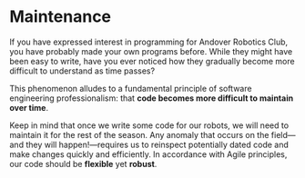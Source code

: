 # Maintenance
If you have expressed interest in programming for Andover Robotics Club, you have probably made your own programs before. While they might have been easy to write, have you ever noticed how they gradually become more difficult to understand as time passes?

This phenomenon alludes to a fundamental principle of software engineering professionalism: that **code becomes more difficult to maintain over time**.

Keep in mind that once we write some code for our robots, we will need to maintain it for the rest of the season. Any anomaly that occurs on the field—and they will happen!—requires us to reinspect potentially dated code and make changes quickly and efficiently. In accordance with Agile principles, our code should be **flexible** yet **robust**.